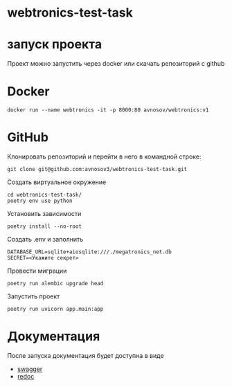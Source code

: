 # webtronics-test-task

# запуск проекта
Проект можно запустить через docker или скачать репозиторий с github

# Docker

```
docker run --name webtronics -it -p 8000:80 avnosov/webtronics:v1
```

# GitHub


Клонировать репозиторий и перейти в него в командной строке:

```
git clone git@github.com:avnosov3/webtronics-test-task.git
```

Создать виртуальное окружение

```
cd webtronics-test-task/
poetry env use python
```

Установить зависимости

```
poetry install --no-root
```

Создать .env и заполнить

```
DATABASE_URL=sqlite+aiosqlite:///./megatronics_net.db
SECRET=<Укажите секрет>
```

Провести миграции
```
poetry run alembic upgrade head
```

Запустить проект

```
poetry run uvicorn app.main:app
```

# Документация

После запуска документация будет доступна в виде
* [swagger](http://127.0.0.1:8000/docs/)
* [redoc](http://127.0.0.1:8000/redoc/)


